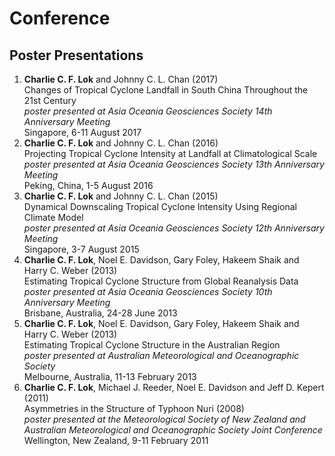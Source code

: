 # Conference

## Poster Presentations
1. **Charlie C. F. Lok** and Johnny C. L. Chan (2017)  
Changes of Tropical Cyclone Landfall in South China Throughout the 21st Century  
*poster presented at Asia Oceania Geosciences Society 14th Anniversary Meeting*  
Singapore, 6-11 August 2017
1. **Charlie C. F. Lok** and Johnny C. L. Chan (2016)  
Projecting Tropical Cyclone Intensity at Landfall at Climatological Scale  
*poster presented at Asia Oceania Geosciences Society 13th Anniversary Meeting*  
Peking, China, 1-5 August 2016
1. **Charlie C. F. Lok** and Johnny C. L. Chan (2015)  
Dynamical Downscaling Tropical Cyclone Intensity Using Regional Climate Model  
*poster presented at Asia Oceania Geosciences Society 12th Anniversary Meeting*  
Singapore, 3-7 August 2015
1. **Charlie C. F. Lok**, Noel E. Davidson, Gary Foley, Hakeem Shaik and Harry C. Weber (2013)  
Estimating Tropical Cyclone Structure from Global Reanalysis Data  
*poster presented at Asia Oceania Geosciences Society 10th Anniversary Meeting*  
Brisbane, Australia, 24-28 June 2013
1. **Charlie C. F. Lok**, Noel E. Davidson, Gary Foley, Hakeem Shaik and Harry C. Weber (2013)  
Estimating Tropical Cyclone Structure in the Australian Region  
*poster presented at Australian Meteorological and Oceanographic Society*  
Melbourne, Australia, 11-13 February 2013
1. **Charlie C. F. Lok**, Michael J. Reeder, Noel E. Davidson and Jeff D. Kepert (2011)  
Asymmetries in the Structure of Typhoon Nuri (2008)  
*poster presented at the Meteorological Society of New Zealand and Australian Meteorological and Oceanographic Society Joint Conference*  
Wellington, New Zealand, 9-11 February 2011
